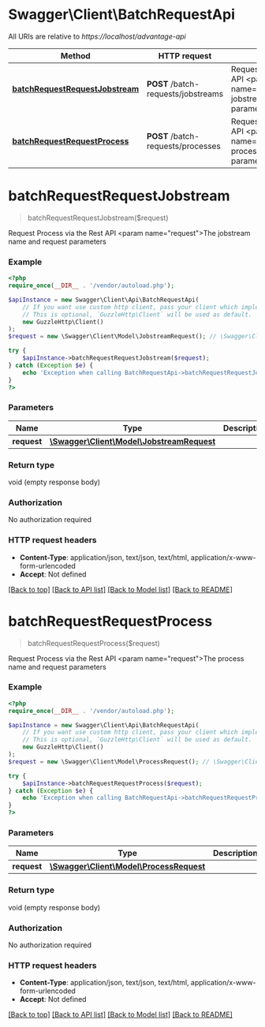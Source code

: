 # Swagger\Client\BatchRequestApi

All URIs are relative to *https://localhost/advantage-api*

Method | HTTP request | Description
------------- | ------------- | -------------
[**batchRequestRequestJobstream**](BatchRequestApi.md#batchRequestRequestJobstream) | **POST** /batch-requests/jobstreams | Request Process via the Rest API  &lt;param name&#x3D;\&quot;request\&quot;&gt;The jobstream name and request parameters&lt;/param&gt;
[**batchRequestRequestProcess**](BatchRequestApi.md#batchRequestRequestProcess) | **POST** /batch-requests/processes | Request Process via the Rest API  &lt;param name&#x3D;\&quot;request\&quot;&gt;The process name and request parameters&lt;/param&gt;


# **batchRequestRequestJobstream**
> batchRequestRequestJobstream($request)

Request Process via the Rest API  <param name=\"request\">The jobstream name and request parameters</param>

### Example
```php
<?php
require_once(__DIR__ . '/vendor/autoload.php');

$apiInstance = new Swagger\Client\Api\BatchRequestApi(
    // If you want use custom http client, pass your client which implements `GuzzleHttp\ClientInterface`.
    // This is optional, `GuzzleHttp\Client` will be used as default.
    new GuzzleHttp\Client()
);
$request = new \Swagger\Client\Model\JobstreamRequest(); // \Swagger\Client\Model\JobstreamRequest | 

try {
    $apiInstance->batchRequestRequestJobstream($request);
} catch (Exception $e) {
    echo 'Exception when calling BatchRequestApi->batchRequestRequestJobstream: ', $e->getMessage(), PHP_EOL;
}
?>
```

### Parameters

Name | Type | Description  | Notes
------------- | ------------- | ------------- | -------------
 **request** | [**\Swagger\Client\Model\JobstreamRequest**](../Model/JobstreamRequest.md)|  |

### Return type

void (empty response body)

### Authorization

No authorization required

### HTTP request headers

 - **Content-Type**: application/json, text/json, text/html, application/x-www-form-urlencoded
 - **Accept**: Not defined

[[Back to top]](#) [[Back to API list]](../../README.md#documentation-for-api-endpoints) [[Back to Model list]](../../README.md#documentation-for-models) [[Back to README]](../../README.md)

# **batchRequestRequestProcess**
> batchRequestRequestProcess($request)

Request Process via the Rest API  <param name=\"request\">The process name and request parameters</param>

### Example
```php
<?php
require_once(__DIR__ . '/vendor/autoload.php');

$apiInstance = new Swagger\Client\Api\BatchRequestApi(
    // If you want use custom http client, pass your client which implements `GuzzleHttp\ClientInterface`.
    // This is optional, `GuzzleHttp\Client` will be used as default.
    new GuzzleHttp\Client()
);
$request = new \Swagger\Client\Model\ProcessRequest(); // \Swagger\Client\Model\ProcessRequest | 

try {
    $apiInstance->batchRequestRequestProcess($request);
} catch (Exception $e) {
    echo 'Exception when calling BatchRequestApi->batchRequestRequestProcess: ', $e->getMessage(), PHP_EOL;
}
?>
```

### Parameters

Name | Type | Description  | Notes
------------- | ------------- | ------------- | -------------
 **request** | [**\Swagger\Client\Model\ProcessRequest**](../Model/ProcessRequest.md)|  |

### Return type

void (empty response body)

### Authorization

No authorization required

### HTTP request headers

 - **Content-Type**: application/json, text/json, text/html, application/x-www-form-urlencoded
 - **Accept**: Not defined

[[Back to top]](#) [[Back to API list]](../../README.md#documentation-for-api-endpoints) [[Back to Model list]](../../README.md#documentation-for-models) [[Back to README]](../../README.md)

